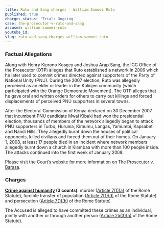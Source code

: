 ```yaml
---
title: Ruto and Sang charges - William Samoei Ruto
published: true
charges_status: 'Trial: Ongoing'
case: the-prosecutor-v-ruto-and-sang
accused: william-samoei-ruto
youtube_id:
slug: ruto-and-sang-charges-william-samoei-ruto
---
```



### Factual Allegations

Along with Henry Kiprono Kosgey and Joshua Arap Sang, the ICC Office of the Prosecutor (OTP) alleges that Ruto established a network in 2006 which he later used to commit crimes directed against supporters of the Party of National Unity (PNU). During the 2007 election, Ruto was allegedly perceived as an elder or leader in the Kalinjen community (which participated with the Orange Democratic Movement). The OTP alleges that he gave oral and written orders for others to carry out killings and forced displacements of perceived PNU supporters in several towns.

After the Electoral Commission of Kenya declared on 30 December 2007 that incumbent PNU candidate Mwai Kibaki had won the presidential election, thousands of members of the network allegedly began to attack PNU supporters in Turbo, Huruma, Kimumu, Langas, Yamumbi, Kapsabet and Nandi Hills. They allegedly burnt down the houses of political opponents, killed civilians and forced them out of their homes. On January 1, 2008, at least 17 people died in an incident where network members allegedly burnt down a church in Kiambaa with more than 100 people inside. The attacks continued into the first week of January 2008.

Please visit the Court’s website for more information on [The Prosecutor v. Barasa](https://www.icc-cpi.int/kenya/rutosang).

### Charges

**[Crime against humanity](http://www.casematrixnetwork.org/case-m/klamberg-commentary/rome-statute/#c1171) (3 counts)**: murder ([Article 7(1)(a)](http://www.casematrixnetwork.org/cmn-knowledge-hub/klamberg-commentary/elements-of-crime/#c2286) of the Rome Statute), forcible transfer of population ([Article 7(1)(d)](http://www.casematrixnetwork.org/cmn-knowledge-hub/klamberg-commentary/elements-of-crime/#c2289) of the Rome Statute) and persecution ([Article 7(1)(h)](http://www.casematrixnetwork.org/cmn-knowledge-hub/klamberg-commentary/elements-of-crime/#c2298) of the Rome Statute)

The Accused is alleged to have committed these crimes as an individual, jointly with another or through another person ([Article 25(3)(a)](http://www.casematrixnetwork.org/case-m/klamberg-commentary/rome-statute/#c1198) of the Rome Statute).